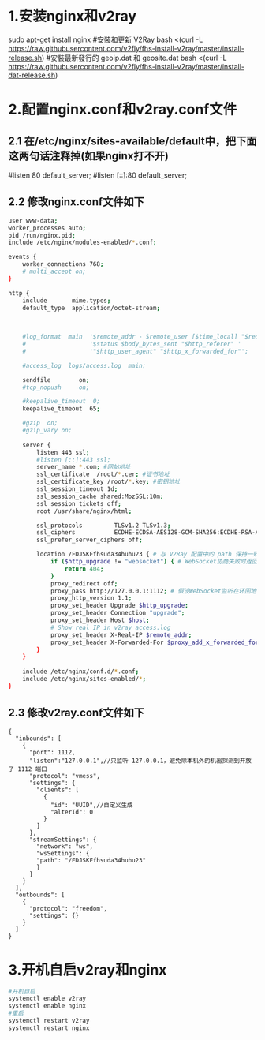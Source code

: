 # 1.安装nginx和v2ray
sudo apt-get install nginx
#安裝和更新 V2Ray
bash <(curl -L https://raw.githubusercontent.com/v2fly/fhs-install-v2ray/master/install-release.sh)
#安裝最新發行的 geoip.dat 和 geosite.dat
bash <(curl -L https://raw.githubusercontent.com/v2fly/fhs-install-v2ray/master/install-dat-release.sh)

# 2.配置nginx.conf和v2ray.conf文件
## 2.1 在/etc/nginx/sites-available/default中，把下面这两句话注释掉(如果nginx打不开)
#listen 80 default_server;
#listen [::]:80 default_server;

## 2.2 修改nginx.conf文件如下
```sh
user www-data;
worker_processes auto;
pid /run/nginx.pid;
include /etc/nginx/modules-enabled/*.conf;

events {
	worker_connections 768;
	# multi_accept on;
}

http {
    include       mime.types;
    default_type  application/octet-stream;
	
	

    #log_format  main  '$remote_addr - $remote_user [$time_local] "$request" '
    #                  '$status $body_bytes_sent "$http_referer" '
    #                  '"$http_user_agent" "$http_x_forwarded_for"';

    #access_log  logs/access.log  main;

    sendfile        on;
    #tcp_nopush     on;

    #keepalive_timeout  0;
    keepalive_timeout  65;

    #gzip  on;
	#gzip_vary on;
	
	server {
		listen 443 ssl;
		#listen [::]:443 ssl;
		server_name *.com; #网站地址
		ssl_certificate  /root/*.cer; #证书地址
		ssl_certificate_key /root/*.key; #密钥地址
		ssl_session_timeout 1d;
		ssl_session_cache shared:MozSSL:10m;
		ssl_session_tickets off;
		root /usr/share/nginx/html;

		ssl_protocols         TLSv1.2 TLSv1.3;
		ssl_ciphers           ECDHE-ECDSA-AES128-GCM-SHA256:ECDHE-RSA-AES128-GCM-SHA256:ECDHE-ECDSA-AES256-GCM-SHA384:ECDHE-RSA-AES256-GCM-SHA384:ECDHE-ECDSA-CHACHA20-POLY1305:ECDHE-RSA-CHACHA20-POLY1305:DHE-RSA-AES128-GCM-SHA256:DHE-RSA-AES256-GCM-SHA384;
		ssl_prefer_server_ciphers off;

		location /FDJSKFfhsuda34huhu23 { # 与 V2Ray 配置中的 path 保持一致
			if ($http_upgrade != "websocket") { # WebSocket协商失败时返回404
				return 404;
			}
			proxy_redirect off;
			proxy_pass http://127.0.0.1:1112; # 假设WebSocket监听在环回地址的1112端口上;须与V2ray配置端口一致
			proxy_http_version 1.1;
			proxy_set_header Upgrade $http_upgrade;
			proxy_set_header Connection "upgrade";
			proxy_set_header Host $host;
			# Show real IP in v2ray access.log
			proxy_set_header X-Real-IP $remote_addr;
			proxy_set_header X-Forwarded-For $proxy_add_x_forwarded_for;
		}
	}
	
	include /etc/nginx/conf.d/*.conf;
	include /etc/nginx/sites-enabled/*;
}
```

## 2.3 修改v2ray.conf文件如下
```
{
  "inbounds": [
    {
      "port": 1112,
      "listen":"127.0.0.1",//只监听 127.0.0.1，避免除本机外的机器探测到开放了 1112 端口
      "protocol": "vmess",
      "settings": {
        "clients": [
          {
            "id": "UUID",//自定义生成
            "alterId": 0
          }
        ]
      },
      "streamSettings": {
        "network": "ws",
        "wsSettings": {
        "path": "/FDJSKFfhsuda34huhu23"
        }
      }
    }
  ],
  "outbounds": [
    {
      "protocol": "freedom",
      "settings": {}
    }
  ]
}

```

# 3.开机自启v2ray和nginx
```sh
#开机自启
systemctl enable v2ray
systemctl enable nginx
#重启
systemctl restart v2ray
systemctl restart nginx

```


